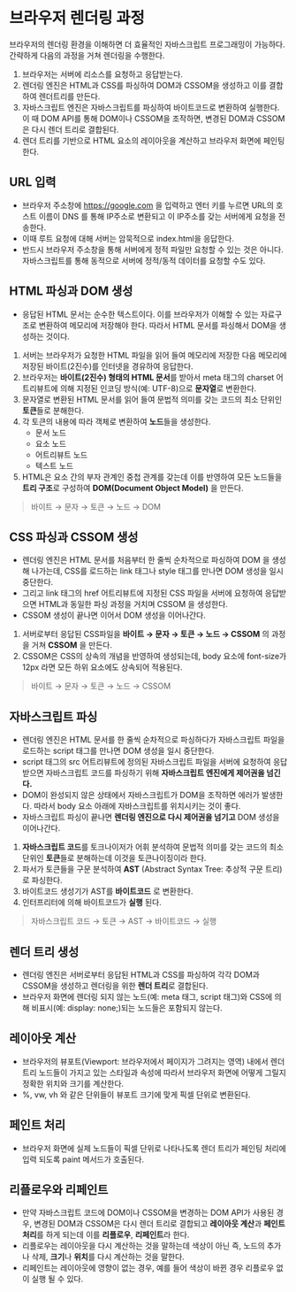 # 브라우저 렌더링 과정
브라우저의 렌더링 환경을 이해하면 더 효율적인 자바스크립트 프로그래밍이 가능하다.
간략하게 다음의 과정을 거쳐 렌더링을 수행한다.

1. 브라우저는 서버에 리소스를 요청하고 응답받는다.
2. 렌더링 엔진은 HTML과 CSS를 파싱하여 DOM과 CSSOM을 생성하고 이를 결합하여 렌더트리를 만든다.
3. 자바스크립트 엔진은 자바스크립트를 파싱하여 바이트코드로 변환하여 실행한다. 이 때 DOM API를 통해 DOM이나 CSSOM을 조작하면, 변경된 DOM과 CSSOM은 다시 렌더 트리로 결합된다.
4. 렌더 트리를 기반으로 HTML 요소의 레이아웃을 계산하고 브라우저 화면에 페인팅한다.

## URL 입력
 - 브라우저 주소창에 https://google.com 을 입력하고 엔터 키를 누르면 URL의 호스트 이름이 DNS 를 통해 IP주소로 변환되고 이 IP주소를 갖는 서버에게 요청을 전송한다.
 - 이때 루트 요청에 대해 서버는 암묵적으로 index.html을 응답한다.
 - 반드시 브라우저 주소창을 통해 서버에게 정적 파일만 요청할 수 있는 것은 아니다. 자바스크립트를 통해 동적으로 서버에 정적/동적 데이터를 요청할 수도 있다.

## HTML 파싱과 DOM 생성
- 응답된 HTML 문서는 순수한 텍스트이다. 이를 브라우저가 이해할 수 있는 자료구조로 변환하여 메모리에 저장해야 한다. 따라서 HTML 문서를 파싱해서 DOM을 생성하는 것이다.

1. 서버는 브라우저가 요청한 HTML 파일을 읽어 들여 메모리에 저장한 다음 메모리에 저장된 바이트(2진수)를 인터넷을 경유하여 응답한다.
2. 브라우저는 **바이트(2진수) 형태의 HTML 문서**를 받아서 meta 태그의 charset 어트리뷰트에 의해 지정된 인코딩 방식(예: UTF-8)으로 **문자열**로 변환한다.
3. 문자열로 변환된 HTML 문서를 읽어 들여 문법적 의미를 갖는 코드의 최소 단위인 **토큰**들로 분해한다.
4. 각 토큰의 내용에 따라 객체로 변환하여 **노드**들을 생성한다.
   - 문서 노드
   - 요소 노드
   - 어트리뷰트 노드
   - 텍스트 노드
5. HTML은 요소 간의 부자 관계인 중첩 관계를 갖는데 이를 반영하여 모든 노드들을 **트리 구조**로 구성하여 **DOM(Document Object Model)** 을 만든다.

> 바이트 → 문자 → 토큰 → 노드 → DOM

## CSS 파싱과 CSSOM 생성
- 렌더링 엔진은 HTML 문서를 처음부터 한 줄씩 순차적으로 파싱하여 DOM 을 생성해 나가는데, CSS를 로드하는 link 태그나 style 태그를 만나면 DOM 생성을 일시 중단한다.
- 그리고 link 태그의 href 어트리뷰트에 지정된 CSS 파일을 서버에 요청하여 응답받으면 HTML과 동일한 파싱 과정을 거치며 CSSOM 을 생성한다.
- CSSOM 생성이 끝나면 이어서 DOM 생성을 이어나간다.

1. 서버로부터 응답된 CSS파일을 **바이트 → 문자 → 토큰 → 노드 → CSSOM** 의 과정을 거쳐 **CSSOM** 을 만든다.
2. CSSOM은 CSS의 상속의 개념을 반영하여 생성되는데, body 요소에 font-size가 12px 라면 모든 하위 요소에도 상속되어 적용된다.

> 바이트 → 문자 → 토큰 → 노드 → CSSOM

## 자바스크립트 파싱
- 렌더링 엔진은 HTML 문서를 한 줄씩 순차적으로 파싱하다가 자바스크립트 파일을 로드하는 script 태그를 만나면 DOM 생성을 일시 중단한다.
- script 태그의 src 어트리뷰트에 정의된 자바스크립트 파일을 서버에 요청하여 응답 받으면 자바스크립트 코드를 파싱하기 위해 **자바스크립트 엔진에게 제어권을 넘긴다.**
- DOM이 완성되지 않은 상태에서 자바스크립트가 DOM을 조작하면 에러가 발생한다. 따라서 body 요소 아래에 자바스크립트를 위치시키는 것이 좋다.
- 자바스크립트 파싱이 끝나면 **렌더링 엔진으로 다시 제어권을 넘기고** DOM 생성을 이어나간다.

1. **자바스크립트 코드**를 토크나이저가 어휘 분석하여 문법적 의미를 갖는 코드의 최소 단위인 **토큰**들로 분해하는데 이것을 토큰나이징이라 한다.
2. 파서가 토큰들을 구문 분석하여 **AST** (Abstract Syntax Tree: 추상적 구문 트리)로 파싱한다.
3. 바이트코드 생성기가 AST를 **바이트코드** 로 변환한다.
4. 인터프리터에 의해 바이트코드가 **실행** 된다.

> 자바스크립트 코드 → 토큰 → AST → 바이트코드 → 실행
   
## 렌더 트리 생성
- 렌더링 엔진은 서버로부터 응답된 HTML과 CSS를 파싱하여 각각 DOM과 CSSOM을 생성하고 렌더링을 위한 **렌더 트리**로 결합된다.
- 브라우저 화면에 렌더링 되지 않는 노드(예: meta 태그, script 태그)와 CSS에 의해 비표시(예: display: none;)되는 노드들은 포함되지 않는다.

## 레이아웃 계산
- 브라우저의 뷰포트(Viewport: 브라우저에서 페이지가 그려지는 영역) 내에서 렌더트리 노드들이 가지고 있는 스타일과 속성에 따라서 브라우저 화면에 어떻게 그릴지 정확한 위치와 크기를 계산한다.
- %, vw, vh 와 같은 단위들이 뷰포트 크기에 맞게 픽셀 단위로 변환된다.

## 페인트 처리
- 브라우저 화면에 실제 노드들이 픽셀 단위로 나타나도록 렌더 트리가 페인팅 처리에 입력 되도록 paint 메서드가 호출된다.

## 리플로우와 리페인트
- 만약 자바스크립트 코드에 DOM이나 CSSOM을 변경하는 DOM API가 사용된 경우, 변경된 DOM과 CSSOM은 다시 렌더 트리로 결합되고 **레이아웃 계산**과 **페인트 처리**를 하게 되는데 이를 **리플로우**, **리페인트**라 한다.
- 리플로우는 레이아웃을 다시 계산하는 것을 말하는데 색상이 아닌 즉, 노드의 추가나 삭제, **크기**나 **위치**를 다시 계산하는 것을 말한다.
- 리페인트는 레이아웃에 영향이 없는 경우, 예를 들어 색상이 바뀐 경우 리플로우 없이 실행 될 수 있다.


